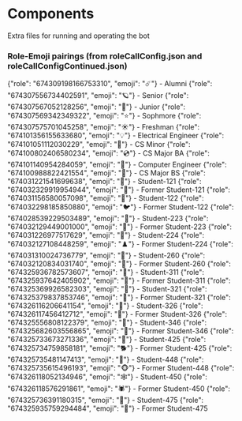 # Components
Extra files for running and operating the bot




### Role-Emoji pairings (from roleCallConfig.json and roleCallConfigContinued.json)
{"role": "674309198166753310", "emoji": "☄️"} - Alumni
{"role": "674307556734402591", "emoji": "🪐"} - Senior
{"role": "674307567052128256", "emoji": "🌟"} - Junior
{"role": "674307569342349322", "emoji": "⭐"} - Sophmore
{"role": "674307575701045258", "emoji": "☀️"} - Freshman
{"role": "674101356155633680", "emoji": "💡"} - Electrical Engineer
{"role": "674101051112030229", "emoji": "💾"} - CS Minor
{"role": "674100802406580234", "emoji": "💿"} - CS Major BA
{"role": "674101140954284059", "emoji": "🔌"} - Computer Engineer
{"role": "674100988822421554", "emoji": "📀"} - CS Major BS
{"role": "674031221541699638", "emoji": "🐣"} - Student-121
{"role": "674032329919954944", "emoji": "🐥"} - Former Student-121
{"role": "674031156580057098", "emoji": "🐤"} - Student-122
{"role": "674032298185850880", "emoji": "🐦"} - Former Student-122
{"role": "674028539229503489", "emoji": "🐛"} - Student-223
{"role": "674032129449001000", "emoji": "🦋"} - Former Student-223
{"role": "674031226977517629", "emoji": "🎲"} - Student-224
{"role": "674032127108448259", "emoji": "♟️"} - Former Student-224
{"role": "674031310024736779", "emoji": "🐴"} - Student-260
{"role": "674032120834031740", "emoji": "🦄"} - Former Student-260
{"role": "674325936782573607", "emoji": "🐋"} - Student-311
{"role": "674325937642405902", "emoji": "🐳"} - Former Student-311
{"role": "674325369926582303", "emoji": "🐚"} - Student-321
{"role": "674325379837853746", "emoji": "🐌"} - Former Student-321
{"role": "674326116206641154", "emoji": "🐪"} - Student-326
{"role": "674326117456412712", "emoji": "🐫"} - Former Student-326
{"role": "674325556808122379", "emoji": "🦎"} - Student-346
{"role": "674325682603556865", "emoji": "🦖"} - Former Student-346
{"role": "674325733673271336", "emoji": "🐶"} - Student-425
{"role": "674325734759858181", "emoji": "🐕"} - Former Student-425
{"role": "674325735481147413", "emoji": "🙈"} - Student-448
{"role": "674325735615496193", "emoji": "🐵"} - Former Student-448
{"role": "674326118052134946", "emoji": "🕸️"} - Student-450
{"role": "674326118576291861", "emoji": "🕷️"} - Former Student-450
{"role": "674325736391180315", "emoji": "🦐"} - Student-475
{"role": "674325935759294484", "emoji": "🦞"} - Former Student-475